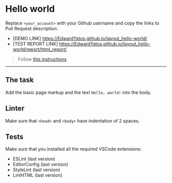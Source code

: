 # Hello world

Replace `<your_account>` with your Github username and copy the links to Pull Request description:

- [DEMO LINK] https://EdwardYatos.github.io/layout_hello-world/
- [TEST REPORT LINK] https://EdwardYatos.github.io/layout_hello-world/report/html_report/

> Follow [this instructions](https://mate-academy.github.io/layout_task-guideline/#how-to-solve-the-layout-tasks-on-github)

---

## The task

Add the basic page markup and the text `Hello, world!` into the body.

## Linter

Make sure that `<head>` and `<body>` have indentation of 2 spaces.

## Tests

Make sure that you installed all the required VSCode extensions:

- ESLint (last version)
- EditorConfig (last version)
- StyleLint (last version)
- LintHTML (last version)
